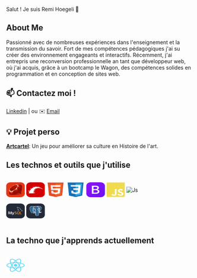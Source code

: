 Salut ! Je suis Remi Hoegeli 👋

## About Me
Passionné avec de nombreuses expériences dans l'enseignement et la transmission du savoir. Fort de mes compétences pédagogiques j'ai su créer des environnement     engageants et interactifs. Récemment, j'ai entrepris une reconversion professionnelle an tant que développeur web, où j'ai acquis, grâce à un bootcamp le           Wagon, des compétences solides en programmation et en conception de sites web.

## 📫 Contactez moi !
[Linkedin](www.linkedin.com/in/remi-hoegeli) | ou ✉️ [Email](mailto:remi.hoegeli@gmail.com) 

## 💡 Projet perso
[**Artcartel**](https://www.artcartel.online): Un jeu pour améliorer sa culture en Histoire de l'art.

## Les technos et outils que j'utilise
<div style="display: inline_block"><br>
  <img align="center" alt="Ruby" height="40" width="50" src="https://raw.githubusercontent.com/tandpfun/skill-icons/main/icons/Ruby.svg">
  <img align="center" alt="Rails" height="40" width="50" src="https://raw.githubusercontent.com/tandpfun/skill-icons/main/icons/Rails.svg">
  <img align="center" alt="HTML" height="40" width="50" src="https://raw.githubusercontent.com/devicons/devicon/master/icons/html5/html5-original.svg">
  <img align="center" alt="CSS" height="40" width="50" src="https://raw.githubusercontent.com/devicons/devicon/master/icons/css3/css3-original.svg">
  <img align="center" alt="Bootstrap" height="40" width="50" src="https://raw.githubusercontent.com/tandpfun/skill-icons/main/icons/Bootstrap.svg">
  <img align="center" alt="Js" height="40" width="50" src="https://raw.githubusercontent.com/devicons/devicon/master/icons/javascript/javascript-plain.svg">
  <img align="center" alt="Js" height="40" width="50"  src="https://cdn.jsdelivr.net/gh/devicons/devicon@latest/icons/gimp/gimp-original.svg">
</div>
<div style="display: inline_block"><br>
  <img align="center" alt="MySQL" height="40" width="50" src="https://raw.githubusercontent.com/tandpfun/skill-icons/main/icons/MySQL-Dark.svg">
  <img align="center" alt="PostgreSQL" height="40" width="50" src="https://raw.githubusercontent.com/tandpfun/skill-icons/main/icons/PostgreSQL-Dark.svg">
</div>
<div style="display: inline_block"><br>

## La techno que j'apprends actuellement
<div style="display: inline_block"><br>
  <img align="center" alt="React" height="40" width="50" src="https://raw.githubusercontent.com/devicons/devicon/master/icons/react/react-original.svg">
</div>
